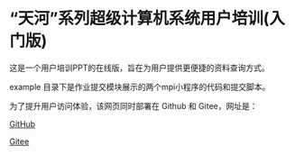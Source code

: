 # “天河”系列超级计算机系统用户培训(入门版)

这是一个用户培训PPT的在线版，旨在为用户提供更便捷的资料查询方式。

example 目录下是作业提交模块展示的两个mpi小程序的代码和提交脚本。

为了提升用户访问体验，该网页同时部署在 Github 和 Gitee，网址是：

[GitHub](https://maqingzhen.github.io/intro-slides/)

[Gitee](https://maqingzhen.gitee.io/intro-slides/)

